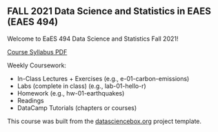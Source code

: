 ## FALL 2021 Data Science and Statistics in EAES (EAES 494)

Welcome to EaES 494 Data Science and Statistics Fall 2021!

[Course Syllabus PDF](EAES%20494%20Syllabus.pdf)

Weekly Coursework:

-   In-Class Lectures + Exercises (e.g., e-01-carbon-emissions)
-   Labs (complete in class) (e.g., lab-01-hello-r)
-   Homework (e.g., hw-01-earthquakes)
-   Readings
-   DataCamp Tutorials (chapters or courses)

This course was built from the [datasciencebox.org](https://datasciencebox.org/) project template.

